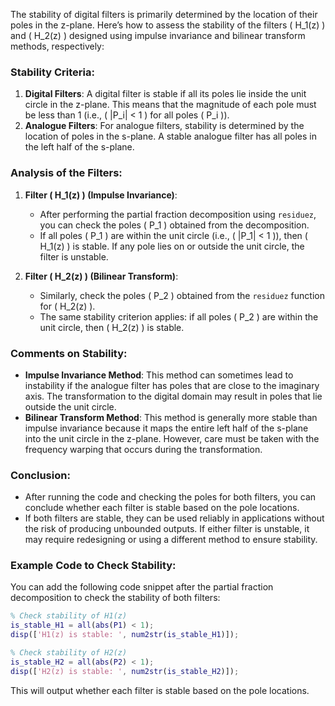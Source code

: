 The stability of digital filters is primarily determined by the location of their poles in the z-plane. Here’s how to assess the stability of the filters \( H_1(z) \) and \( H_2(z) \) designed using impulse invariance and bilinear transform methods, respectively:

### Stability Criteria:
1. **Digital Filters**: A digital filter is stable if all its poles lie inside the unit circle in the z-plane. This means that the magnitude of each pole must be less than 1 (i.e., \( |P_i| < 1 \) for all poles \( P_i \)).
2. **Analogue Filters**: For analogue filters, stability is determined by the location of poles in the s-plane. A stable analogue filter has all poles in the left half of the s-plane.

### Analysis of the Filters:
1. **Filter \( H_1(z) \) (Impulse Invariance)**:
   - After performing the partial fraction decomposition using `residuez`, you can check the poles \( P_1 \) obtained from the decomposition.
   - If all poles \( P_1 \) are within the unit circle (i.e., \( |P_1| < 1 \)), then \( H_1(z) \) is stable. If any pole lies on or outside the unit circle, the filter is unstable.

2. **Filter \( H_2(z) \) (Bilinear Transform)**:
   - Similarly, check the poles \( P_2 \) obtained from the `residuez` function for \( H_2(z) \).
   - The same stability criterion applies: if all poles \( P_2 \) are within the unit circle, then \( H_2(z) \) is stable.

### Comments on Stability:
- **Impulse Invariance Method**: This method can sometimes lead to instability if the analogue filter has poles that are close to the imaginary axis. The transformation to the digital domain may result in poles that lie outside the unit circle.
- **Bilinear Transform Method**: This method is generally more stable than impulse invariance because it maps the entire left half of the s-plane into the unit circle in the z-plane. However, care must be taken with the frequency warping that occurs during the transformation.

### Conclusion:
- After running the code and checking the poles for both filters, you can conclude whether each filter is stable based on the pole locations.
- If both filters are stable, they can be used reliably in applications without the risk of producing unbounded outputs. If either filter is unstable, it may require redesigning or using a different method to ensure stability. 

### Example Code to Check Stability:
You can add the following code snippet after the partial fraction decomposition to check the stability of both filters:

```matlab
% Check stability of H1(z)
is_stable_H1 = all(abs(P1) < 1);
disp(['H1(z) is stable: ', num2str(is_stable_H1)]);

% Check stability of H2(z)
is_stable_H2 = all(abs(P2) < 1);
disp(['H2(z) is stable: ', num2str(is_stable_H2)]);
```

This will output whether each filter is stable based on the pole locations.
